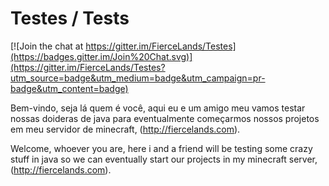 # Testes / Tests

[![Join the chat at https://gitter.im/FierceLands/Testes](https://badges.gitter.im/Join%20Chat.svg)](https://gitter.im/FierceLands/Testes?utm_source=badge&utm_medium=badge&utm_campaign=pr-badge&utm_content=badge)

Bem-vindo, seja lá quem é você, aqui eu e um amigo meu vamos testar nossas doideras de java para eventualmente começarmos nossos projetos em meu servidor de minecraft, (http://fiercelands.com).

Welcome, whoever you are, here i and a friend will be testing some crazy stuff in java so we can eventually start our projects in my minecraft server, (http://fiercelands.com).


